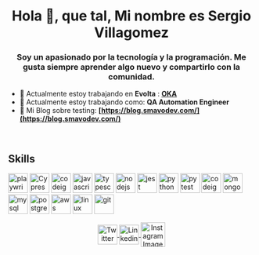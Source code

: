 <h1 align = "center"> Hola 👋, que tal, Mi nombre es Sergio Villagomez </h1>
<h3 align = "center"> Soy un apasionado por la tecnología y la programación. Me gusta siempre aprender algo nuevo y compartirlo con la comunidad. </h3>

<!-- <p align = "left"> <img src = "https://komarev.com/ghpvc/?username=smavo" alt="smavo" /> </p> -->
<!-- - 📝 Mi sitio Web: **[https://smavodev.com](https://blog.smavodev.com/)** -->
- 🔭 Actualmente estoy trabajando en **Evolta** : **[OKA](https://www.oka.com.pe/)** 
- 🌱 Actualmente estoy trabajando como: **QA Automation Engineer**
- 📝 Mi Blog sobre testing: **[https://blog.smavodev.com/](https://blog.smavodev.com/)**
<br/>

<h2> <strong>Skills</strong>  </h2>
<p align="left">

<!-- <h3> <strong> Programming Language </strong> </h3> -->
<!--<img src="https://devicons.github.io/devicon/devicon.git/icons/typescript/typescript-original.svg" alt="typescript" width="40" height="40"/>-->

<!--<h3> <strong> Frontend Development </strong> </h3> -->
<img src="https://cdn.jsdelivr.net/gh/devicons/devicon@latest/icons/playwright/playwright-original.svg" alt="playwright" width="40" height="40" />
<img src="https://cdn.jsdelivr.net/gh/devicons/devicon@latest/icons/cypressio/cypressio-original.svg" alt="Cypress Image" width="40" height="40" />
<img src="https://smavodev.com/smavodev/iconos/selenium-original.svg" alt="codeigniter" width="40" height="40" />
<img src="https://cdn.jsdelivr.net/gh/devicons/devicon@latest/icons/javascript/javascript-original.svg" alt="javascript" width="40" height="40"/>
<img src="https://cdn.jsdelivr.net/gh/devicons/devicon@latest/icons/typescript/typescript-original.svg" alt="typescript" width="40" height="40"/>
<img src="https://cdn.jsdelivr.net/gh/devicons/devicon@latest/icons/nodejs/nodejs-original-wordmark.svg" alt="nodejs" width="40" height="40"/>
<img src="https://cdn.jsdelivr.net/gh/devicons/devicon@latest/icons/jest/jest-plain.svg" alt="jest" width="40" height="40"/>
<!-- <img src="https://cdn.jsdelivr.net/gh/devicons/devicon@latest/icons/nestjs/nestjs-original.svg" alt="nestjs" width="40" height="40"/>
<img src="https://cdn.jsdelivr.net/gh/devicons/devicon@latest/icons/nextjs/nextjs-original-wordmark.svg" alt="nextjs" width="40" height="40"/> -->
<img src="https://smavodev.com/smavodev/iconos/python.svg" alt="python" width="40" height="40"/>
<img src="https://cdn.jsdelivr.net/gh/devicons/devicon@latest/icons/pytest/pytest-original.svg" alt="pytest" width="40" height="40"/>
<!-- <img src="https://cdn.jsdelivr.net/gh/devicons/devicon@latest/icons/django/django-plain-wordmark.svg" alt="django" width="40" height="40"/> 
<img src="https://cdn.jsdelivr.net/gh/devicons/devicon@latest/icons/php/php-original.svg" alt="php" width="40" height="40"/>
<img src="https://cdn.jsdelivr.net/gh/devicons/devicon@latest/icons/laravel/laravel-original.svg" alt="laravel" width="40" height="40" /> -->
<img src="https://smavodev.com/smavodev/iconos/postman-original.svg" alt="codeigniter" width="40" height="40" />

<!-- <img src="https://www.svgrepo.com/show/374124/testcafe.svg" alt="tescafe" width="40" height="40" /> -->
<!-- <img src="https://smavodev.com/smavodev/iconos/cucumber.svg" alt="codeigniter" width="40" height="40" />-->
<!-- <img src="https://smavodev.com/smavodev/iconos/html5-original.svg" width="40" height = "40" />
<img src="https://smavodev.com/smavodev/iconos/css3-original.svg" alt="css3" width="40" height="40" /> -->
<!-- <img src="https://cdn.jsdelivr.net/gh/devicons/devicon/icons/flask/flask-original-wordmark.svg" width="40" height="40"/> -->

<!--<img src="https://smavodev.com/smavodev/iconos/react-original.svg" alt="reactjs" width="40" height="40"/>-->
<!-- <img src="https://smavodev.com/smavodev/iconos/vuejs-original.svg" alt="vuejs" width="40" height="40"/>
<img src="https://smavodev.com/smavodev/iconos/svelte-original.svg" alt="svelte" width="40" height="40"/>
<img src="https://smavodev.com/smavodev/iconos/php-plain.svg" alt="php" width="40" height="40"/>
<img src="https://smavodev.com/smavodev/iconos/laravel-plain-wordmark.svg" alt="laravel" width="40" height="40" />
<img src="https://smavodev.com/smavodev/iconos/codeigniter-plain-wordmark.svg" alt="codeigniter" width="40" height="40" /> -->
  
<!--<img src="https://smavodev.s3.amazonaws.com/iconos/angularjs-original.svg" alt="angularjs" width="40" height="40" />-->

<!-- <img src="https://devicons.github.io/devicon/devicon.git/icons/sass/sass-original.svg" alt="sass" width="40" height="40"/> -->
<!-- <img src="https://devicon.dev/devicon.git/icons/less/less-plain-wordmark.svg" alt="less" width="40" height="40"/> -->
<!-- <img src="https://devicon.dev/devicon.git/icons/stylus/stylus-original.svg" alt="Stylus" width="40" height="40"/> -->

<!-- <img src="https://devicon.dev/devicon.git/icons/bootstrap/bootstrap-plain.svg" alt="bootstrap" width="40" height="40"/> -->
<!--<img src="https://devicons.github.io/devicon/devicon.git/icons/webpack/webpack-original.svg" alt="webpack" width="40" height="40"/>-->


<!-- <h3> <strong> Backend  Development </strong> </h3> -->
<!-- <img src="https://smavodev.s3.amazonaws.com/iconos/python-original.svg" alt="python" width="40" height="40" /> -->


<!--<img src="https://devicons.github.io/devicon/devicon.git/icons/express/express-original-wordmark.svg" alt="express" width="40" height="40"/> -->


<!-- <h3> <strong> Data Base  </strong> </h3> -->
<img src="https://smavodev.com/smavodev/iconos/mongodb-original-wordmark.svg" alt="mongodb" width="40" height="40"/>
<img src="https://smavodev.com/smavodev/iconos/mysql-original-wordmark.svg" alt="mysql" width="40" height="40"/>
<img src="https://smavodev.com/smavodev/iconos/postgresql-original-wordmark.svg" alt="postgresql" width="40" height="40"/>

<!-- <h3> <strong> CI/CD </strong> </h3> -->
<img src="https://cdn.jsdelivr.net/gh/devicons/devicon@latest/icons/amazonwebservices/amazonwebservices-original-wordmark.svg" alt="aws" width="40" height="40"/>

<!-- <img src="https://github.com/smavo/smavo/assets/43839357/2a3e628f-cf6a-4666-803c-b38f3cb52a7b" alt="jmeter" width="90" height="40"/>
<img src="https://upload.wikimedia.org/wikipedia/commons/e/ef/K6-logo.svg" alt="k6" width="40" height="40"/> -->
<!--<img src="https://smavodev.s3.amazonaws.com/iconos/azure.svg" alt="azure" width="40" height="40"/> -->

<!--<img src="https://smavodev.s3.amazonaws.com/iconos/google-cloud+.svg" alt="gcp" width="40" height="40"/> -->


<!--<h3> <strong> Software </strong> </h3>-->
<!--<h3> <strong> S.O </strong> </h3> -->

<img src="https://smavodev.com/smavodev/iconos/linux-original.svg" alT="linux" width="40" height="40"/>
<img src="https://smavodev.com/smavodev/iconos/git-original.svg" alt = "git" width = "40" height = "40" />

</p>

<!-- <p align="left">
<img src="https://github-readme-stats.vercel.app/api/top-langs/?username=smavo&layout=compact" alt="smavo"/>
<img src="https://github-readme-stats.vercel.app/api?username=smavo&show_icons=true" alt="smavo"/>
</p> -->

<p align="center">
<a href="https://twitter.com/smavodev" target="blank">
<img align="center" src="https://smavodev.com/smavodev/iconos/twitter-original.svg" alt="Twitter Image" height="40" width="40" /> 
<!--<img src="https://cdn.jsdelivr.net/gh/devicons/devicon/icons/twitter/twitter-original.svg" alt="Twitter Image" height="30" width="30" />-->
</a>

<a href="https://linkedin.com/in/smavodev" target="blank">
<img align="center" src="https://smavodev.com/smavodev/iconos/linkedin-original.svg" alt="Linkedin Image" height="40" width="40"/> 
<!--<img src="https://cdn.jsdelivr.net/gh/devicons/devicon/icons/linkedin/linkedin-original.svg" alt="Linkedin Image" height="30" width="30"/>-->
</a>

<a href="https://instagram.com/smavodev" target="blank">
<img align="center" src="https://smavodev.com/smavodev/iconos/instagram-original.svg" alt="Instagram Image" height="50" width="50" /></a>
</p>
